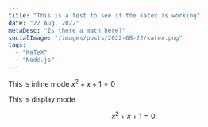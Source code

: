 ```yaml
---
title: "This is a test to see if the katex is working"
date: "22 Aug, 2022"
metaDesc: "Is there a math here?"
socialImage: "/images/posts/2022-08-22/katex.png"
tags:
  - "KaTeX"
  - "Node.js"
---
```


This is inline mode $x^2 + x + 1 = 0$

This is display mode

$$x^2 + x + 1 = 0$$
